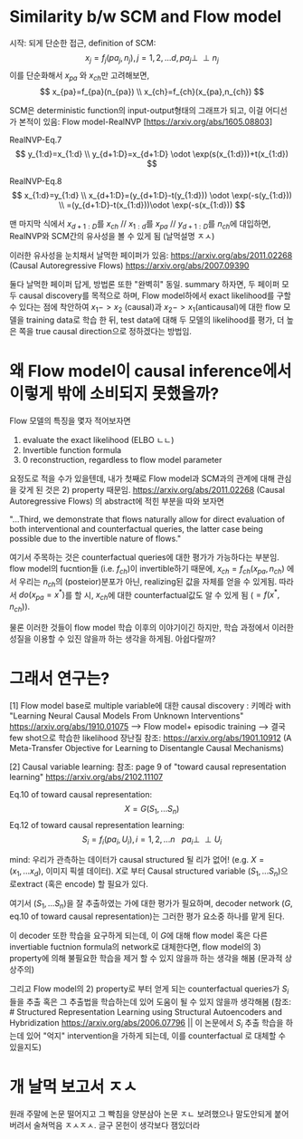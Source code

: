 # Similarity b/w SCM and Flow model
시작: 되게 단순한 접근, definition of SCM:
$$
x_j=f_j(pa_j,n_j), j=1,2,...d,  pa_j \perp\!\!\!\perp n_j 
$$
이를 단순화해서 $x_{pa}$ 와 $x_{ch}$만 고려해보면,
$$
x_{pa}=f_{pa}(n_{pa}) \\
x_{ch}=f_{ch}(x_{pa},n_{ch})
$$

SCM은 deterministic function의 input-output형태의 그래프가 되고, 이걸 어디선가 본적이 있음:
Flow model-RealNVP [https://arxiv.org/abs/1605.08803]

RealNVP-Eq.7
$$
y_{1:d}=x_{1:d} \\
y_{d+1:D}=x_{d+1:D} \odot \exp(s(x_{1:d}))+t(x_{1:d})
$$

RealNVP-Eq.8
$$
x_{1:d}=y_{1:d}  \\ x_{d+1:D}=(y_{d+1:D}-t(y_{1:d})) \odot \exp(-s(y_{1:d})) \\ =(y_{d+1:D}-t(x_{1:d}))\odot \exp(-s(x_{1:d}))
$$

맨 마지막 식에서 $x_{d+1:D}$를 $x_{ch}$ // $x_{1:d}$를 $x_{pa}$ //  $y_{d+1:D}$를 $n_{ch}$에 대입하면,  RealNVP와 SCM간의 유사성을  볼 수 있게 됨 (날먹설명 ㅈㅅ)

이러한 유사성을 눈치채서 날먹한 페이퍼가 있음: https://arxiv.org/abs/2011.02268  (Causal Autoregressive Flows) 
https://arxiv.org/abs/2007.09390

둘다 날먹한 페이퍼 답게, 방법론 또한 "완벽히" 동일.
summary 하자면, 두 페이퍼 모두 causal discovery를 목적으로 하며, Flow model하에서 exact likelihood를 구할수 있다는 점에 착안하여 $x_1->x_2$ (causal)과 
$x_2->x_1$(anticausal)에 대한 flow 모델을 training data로 학습 한 뒤, test data에 대해 두 모델의 likelihood를 평가, 더 높은 쪽을 true causal direction으로 정하겠다는 방법임.

# 왜 Flow model이 causal inference에서 이렇게 밖에 소비되지 못했을까?

Flow 모델의 특징을 몇자 적어보자면
1) evaluate the exact likelihood (ELBO ㄴㄴ)
2) Invertible function formula
3) 0 reconstruction, regardless to flow model parameter

요정도로 적을 수가 있을텐데, 내가 첫째로 Flow model과 SCM과의 관계에 대해 관심을 갖게 된 것은 2) property 때문임. https://arxiv.org/abs/2011.02268  (Causal Autoregressive Flows) 의 abstract에 적힌 부분을 따와 보자면

"...Third, we demonstrate that flows naturally allow for direct evaluation of both interventional and counterfactual queries, the latter case being possible due to the invertible nature of flows."

여기서 주목하는 것은 counterfactual queries에 대한 평가가 가능하다는 부분임. flow model의 fucntion들 (i.e. $f_{ch}$)이  invertible하기 때문에, $x_{ch}=f_{ch}(x_{pa},n_{ch})$ 에서 우리는 $n_{ch}$의 (posteior)분포가 아닌, realizing된 값을 자체를 얻을 수 있게됨. 따라서 $do(x_{pa}=x^*)$를 할 시, $x_{ch}$에 대한 counterfactual값도 알 수 있게 됨 ($=f(x^*,n_{ch})$).

물론 이러한 것들이 flow model 학습 이후의 이야기이긴 하지만, 학습 과정에서 이러한 성질을 이용할 수 있진 않을까 하는 생각을 하게됨. 아쉽다랄까?

# 그래서 연구는?

[1] Flow model base로 multiple variable에 대한 causal discovery : 키메라 with "Learning Neural Causal Models From Unknown Interventions"
https://arxiv.org/abs/1910.01075
--> Flow model+ episodic training 
--> 결국 few shot으로 학습한 likelihood 장난질
참조: https://arxiv.org/abs/1901.10912 (A Meta-Transfer Objective for Learning to Disentangle Causal Mechanisms)

[2] Causal variable learning: 
참조: page 9 of "toward causal representation learning"  https://arxiv.org/abs/2102.11107

Eq.10 of toward causal representation:
$$
X=G(S_1,...S_n)
$$
Eq.12 of toward causal representation learning:
$$
S_i=f_i(pa_i,U_i),  i=1,2,...n  \ \ \  pa_i \perp\!\!\!\perp U_i
$$

mind: 우리가 관측하는 데이터가 causal structured 될 리가 없어! (e.g. $X=(x_1,...x_d)$, 이미지 픽셀 데이터). $X$로 부터 Causal structured variable $(S_1,...S_n)$으로extract (혹은 encode) 할 필요가 있다.

여기서 $(S_1,...S_n)$을 잘 추출하였는 가에 대한 평가가 필요하며,  decoder network ($G$, eq.10 of toward causal representation)는 그러한 평가 요소중 하나를 맡게 된다.

이 decoder 또한 학습을 요구하게 되는데, 이 $G$에 대해 flow model 혹은 다른 invertiable fuctnion formula의 network로 대체한다면, flow model의 3) property에 의해 불필요한 학습을 제거 할 수 있지 않을까 하는 생각을 해봄 (문과적 상상주의)

그리고  Flow model의  2) property로 부터 얻게 되는 counterfactual queries가 $S_i$들을 추출 혹은 그 추출법을 학습하는데 있어 도움이 될 수 있지 않을까 생각해봄 (참조: # Structured Representation Learning using Structural Autoencoders and Hybridization https://arxiv.org/abs/2006.07796 || 이 논문에서 $S_i$ 추출 학습을 하는데 있어 "억지" intervention을 가하게 되는데, 이를 counterfactual 로 대체할 수 있을지도)

# 개 날먹 보고서 ㅈㅅ
원래 주말에 논문 떨어지고 그 빡침을 양분삼아 논문 ㅈㄴ 보려했으나 말도안되게 붙어버려서 술쳐먹음 ㅈㅅㅈㅅ. 글구 몬헌이 생각보다 잼있더라













